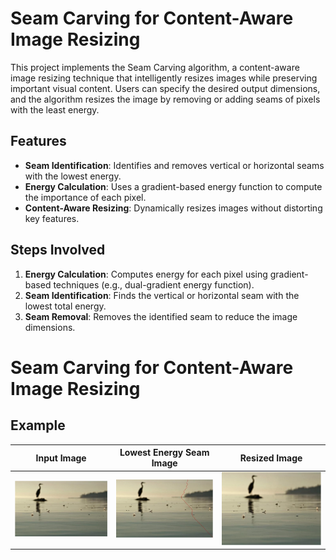 # Seam Carving for Content-Aware Image Resizing

This project implements the Seam Carving algorithm, a content-aware image resizing technique that intelligently resizes images while preserving important visual content. Users can specify the desired output dimensions, and the algorithm resizes the image by removing or adding seams of pixels with the least energy.

## Features
- **Seam Identification**: Identifies and removes vertical or horizontal seams with the lowest energy.
- **Energy Calculation**: Uses a gradient-based energy function to compute the importance of each pixel.
- **Content-Aware Resizing**: Dynamically resizes images without distorting key features.

## Steps Involved
1. **Energy Calculation**: Computes energy for each pixel using gradient-based techniques (e.g., dual-gradient energy function).
2. **Seam Identification**: Finds the vertical or horizontal seam with the lowest total energy.
3. **Seam Removal**: Removes the identified seam to reduce the image dimensions.

# Seam Carving for Content-Aware Image Resizing

## Example
| Input Image | Lowest Energy Seam Image | Resized Image |
| ----------- | ------------------------ | ------------- |
| ![Original](Original.png) | ![Step](Lowest_Energy_Seam.png)  | ![Resized](Resized_image_using_Seam_Carving.png)

